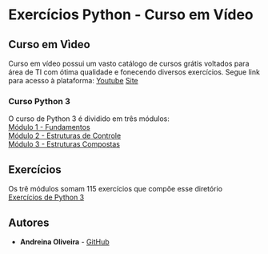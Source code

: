 # Exercícios Python - Curso em Vídeo

## Curso em Vìdeo

Curso em vídeo possui um vasto catálogo de cursos grátis voltados para área de TI com ótima qualidade e fonecendo diversos exercícios. Segue link para acesso à plataforma:
[Youtube](https://www.youtube.com/user/cursosemvideo) [Site](https://www.cursoemvideo.com/)

### Curso Python 3

O curso de Python 3 é dividido em três módulos:
<br>[Módulo 1 - Fundamentos](https://www.youtube.com/watch?v=S9uPNppGsGo&list=PLpwygc0AuGOXJ18fPwPNIeXvzKid_AUkm)
<br>[Módulo 2 - Estruturas de Controle](https://www.youtube.com/watch?v=nJkVHusJp6E&list=PLCKfaoRJSWVtmyzLfMsW7VYGAaVVRJh3w)
<br>[Módulo 3 - Estruturas Compostas](https://www.youtube.com/watch?v=0LB3FSfjvao&list=PLHz_AreHm4dksnH2jVTIVNviIMBVYyFnH)

## Exercícios

Os trê módulos somam 115 exercícios que compõe esse diretório
<br>[Exercícios de Python 3](https://www.youtube.com/watch?v=nIHq1MtJaKs&list=PLHz_AreHm4dm6wYOIW20Nyg12TAjmMGT-)

## Autores

* **Andreina Oliveira** - [GitHub](https://github.com/andreinaoliveira)

